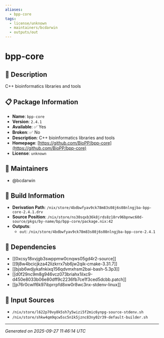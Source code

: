 ```yaml
---
aliases:
  - bpp-core
tags:
  - license/unknown
  - maintainers/bcdarwin
  - outputs/out
---
```


# bpp-core

## 📝 Description

C++ bioinformatics libraries and tools

## 📋 Package Information

- **Name**: `bpp-core`
- **Version**: `2.4.1`
- **Available**: ✅ Yes
- **Broken**: ✅ No
- **Description**: C++ bioinformatics libraries and tools
- **Homepage**: [https://github.com/BioPP/bpp-core](https://github.com/BioPP/bpp-core)
- **License**: `unknown`
## 👥 Maintainers

- @bcdarwin


## 🔧 Build Information

- **Derivation Path**: `/nix/store/4bdbwfyav9ck78m83s08j6s08nlngjba-bpp-core-2.4.1.drv`
- **Source Position**: `/nix/store/ns30sqxb36k8jrds8z18rv96bpnwc60d-source/pkgs/by-name/bp/bpp-core/package.nix:42`
- **Outputs**:
  - `out`:  `/nix/store/4bdbwfyav9ck78m83s08j6s08nlngjba-bpp-core-2.4.1`

## 🔗 Dependencies

- [[0xcsy18xvjgb3swppmw0cnqws05gd4r2-source]]
- [[9j8w4bcicjkza42lizkrrx7sb6jw2qik-cmake-3.31.7]]
- [[bjsb6wdjykafnkixq156qdvmxhsm2bai-bash-5.3p3]]
- [[d0f29nc9m8g946vcz073briahx1ilxc9-d450e8033b06e80dff9c2236fb7ce1f3ced5dcbb.patch]]
- [[p76r0cwlf6k97ibprrpfd8xw0r8wc3nx-stdenv-linux]]

## 📁 Input Sources

- `/nix/store/l622p70vy8k5sh7y5wizi5f2mic6ynpg-source-stdenv.sh`
- `/nix/store/shkw4qm9qcw5sc5n1k5jznc83ny02r39-default-builder.sh`

---
*Generated on 2025-09-27 11:46:14 UTC*
